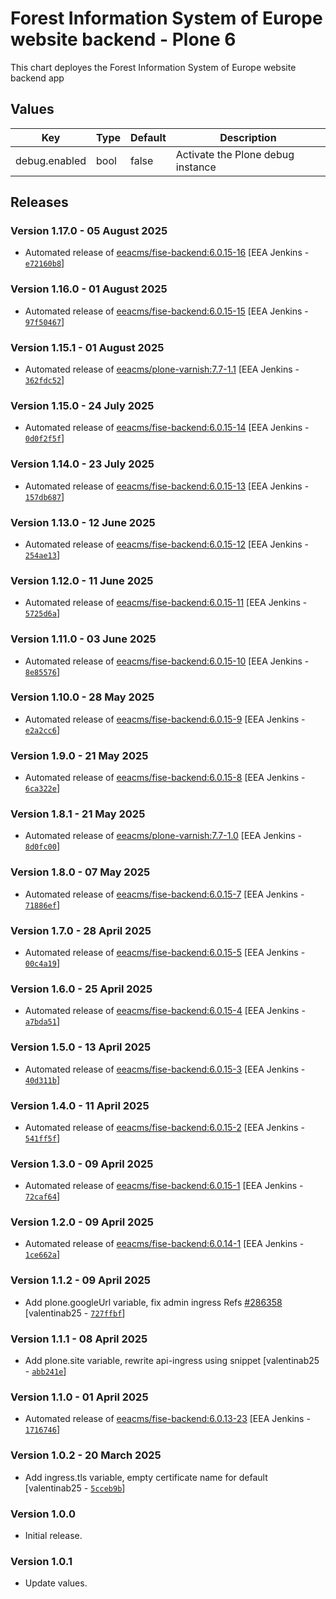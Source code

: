 # Forest Information System of Europe website backend - Plone 6

This chart deployes the Forest Information System of Europe website backend app

## Values

| Key           | Type | Default | Description                       |
| ------------- | ---- | ------- | --------------------------------- |
| debug.enabled | bool | false   | Activate the Plone debug instance |

## Releases

### Version 1.17.0 - 05 August 2025
- Automated release of [eeacms/fise-backend:6.0.15-16](https://github.com/eea/fise-backend/releases) [EEA Jenkins - [`e72160b8`](https://github.com/eea/helm-charts/commit/e72160b83021da68f4ec37f5204a55782c0722fa)]

### Version 1.16.0 - 01 August 2025
- Automated release of [eeacms/fise-backend:6.0.15-15](https://github.com/eea/fise-backend/releases) [EEA Jenkins - [`97f50467`](https://github.com/eea/helm-charts/commit/97f50467a5ee76a8010d5697d4af70ce3cb12993)]

### Version 1.15.1 - 01 August 2025
- Automated release of [eeacms/plone-varnish:7.7-1.1](https://github.com/eea/plone-varnish/releases) [EEA Jenkins - [`362fdc52`](https://github.com/eea/helm-charts/commit/362fdc52b92e41974aaba0287dd51d1bcb3ba2d0)]

### Version 1.15.0 - 24 July 2025
- Automated release of [eeacms/fise-backend:6.0.15-14](https://github.com/eea/fise-backend/releases) [EEA Jenkins - [`0d0f2f5f`](https://github.com/eea/helm-charts/commit/0d0f2f5f71c049e40cd2916de46bfe38c435bae7)]

### Version 1.14.0 - 23 July 2025
- Automated release of [eeacms/fise-backend:6.0.15-13](https://github.com/eea/fise-backend/releases) [EEA Jenkins - [`157db687`](https://github.com/eea/helm-charts/commit/157db6876a647f8226e3f1cc138a72fef1bf6e70)]

### Version 1.13.0 - 12 June 2025
- Automated release of [eeacms/fise-backend:6.0.15-12](https://github.com/eea/fise-backend/releases) [EEA Jenkins - [`254ae13`](https://github.com/eea/helm-charts/commit/254ae133c536089109cf95f3838130104cadee55)]

### Version 1.12.0 - 11 June 2025
- Automated release of [eeacms/fise-backend:6.0.15-11](https://github.com/eea/fise-backend/releases) [EEA Jenkins - [`5725d6a`](https://github.com/eea/helm-charts/commit/5725d6af02541fddd2972fb3bfd2b45c3d5f80f3)]

### Version 1.11.0 - 03 June 2025
- Automated release of [eeacms/fise-backend:6.0.15-10](https://github.com/eea/fise-backend/releases) [EEA Jenkins - [`8e85576`](https://github.com/eea/helm-charts/commit/8e855769b0866411597448c3ef146814f9b48fde)]

### Version 1.10.0 - 28 May 2025
- Automated release of [eeacms/fise-backend:6.0.15-9](https://github.com/eea/fise-backend/releases) [EEA Jenkins - [`e2a2cc6`](https://github.com/eea/helm-charts/commit/e2a2cc644166f9186ae13289d92ce35045becd3f)]

### Version 1.9.0 - 21 May 2025
- Automated release of [eeacms/fise-backend:6.0.15-8](https://github.com/eea/fise-backend/releases) [EEA Jenkins - [`6ca322e`](https://github.com/eea/helm-charts/commit/6ca322e8ce466a3ee28e32ce7b948a3d29b9b32d)]

### Version 1.8.1 - 21 May 2025
- Automated release of [eeacms/plone-varnish:7.7-1.0](https://github.com/eea/plone-varnish/releases) [EEA Jenkins - [`8d0fc00`](https://github.com/eea/helm-charts/commit/8d0fc009a6b743d7e5d31a92fc488102d1e692b0)]

### Version 1.8.0 - 07 May 2025
- Automated release of [eeacms/fise-backend:6.0.15-7](https://github.com/eea/fise-backend/releases) [EEA Jenkins - [`71886ef`](https://github.com/eea/helm-charts/commit/71886ef42e9bc09b10e2c030e2d1d16fd0559752)]

### Version 1.7.0 - 28 April 2025
- Automated release of [eeacms/fise-backend:6.0.15-5](https://github.com/eea/fise-backend/releases) [EEA Jenkins - [`00c4a19`](https://github.com/eea/helm-charts/commit/00c4a1913b37263a3f0fef5aa36b81f1e1b78837)]

### Version 1.6.0 - 25 April 2025
- Automated release of [eeacms/fise-backend:6.0.15-4](https://github.com/eea/fise-backend/releases) [EEA Jenkins - [`a7bda51`](https://github.com/eea/helm-charts/commit/a7bda5106c2a22e0afa34781ebac3ae7ea0f6c3b)]

### Version 1.5.0 - 13 April 2025
- Automated release of [eeacms/fise-backend:6.0.15-3](https://github.com/eea/fise-backend/releases) [EEA Jenkins - [`40d311b`](https://github.com/eea/helm-charts/commit/40d311bb35b10f36ecce82643bc9a9adadf0d47d)]

### Version 1.4.0 - 11 April 2025
- Automated release of [eeacms/fise-backend:6.0.15-2](https://github.com/eea/fise-backend/releases) [EEA Jenkins - [`541ff5f`](https://github.com/eea/helm-charts/commit/541ff5f3757220de7481220ac68c6e50b872fdd2)]

### Version 1.3.0 - 09 April 2025
- Automated release of [eeacms/fise-backend:6.0.15-1](https://github.com/eea/fise-backend/releases) [EEA Jenkins - [`72caf64`](https://github.com/eea/helm-charts/commit/72caf64deff5c4b255c486614bb3c01a5a05534b)]

### Version 1.2.0 - 09 April 2025
- Automated release of [eeacms/fise-backend:6.0.14-1](https://github.com/eea/fise-backend/releases) [EEA Jenkins - [`1ce662a`](https://github.com/eea/helm-charts/commit/1ce662a7183d41a6828a49ef580428220eebb6cf)]

### Version 1.1.2 - 09 April 2025
- Add plone.googleUrl variable, fix admin ingress Refs [#286358](https://taskman.eionet.europa.eu/issues/286358) [valentinab25 - [`727ffbf`](https://github.com/eea/helm-charts/commit/727ffbf03de5d20de70fe70da7fb4553b0052dc2)]

### Version 1.1.1 - 08 April 2025
- Add plone.site variable, rewrite api-ingress using snippet [valentinab25 - [`abb241e`](https://github.com/eea/helm-charts/commit/abb241e489d9e3c6c3e131e331df9985fbc4fb3a)]

### Version 1.1.0 - 01 April 2025
- Automated release of [eeacms/fise-backend:6.0.13-23](https://github.com/eea/fise-backend/releases) [EEA Jenkins - [`1716746`](https://github.com/eea/helm-charts/commit/1716746e78fef0df4209a1228268bf33a8f70259)]

### Version 1.0.2 - 20 March 2025
- Add ingress.tls variable, empty certificate name for default [valentinab25 - [`5cceb9b`](https://github.com/eea/helm-charts/commit/5cceb9b60d74a9d703476694a250d0cd2a38c252)]

### Version 1.0.0

- Initial release.

### Version 1.0.1

- Update values.
